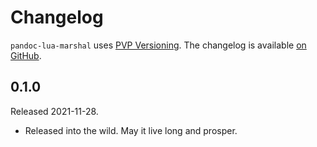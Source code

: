 # Changelog

`pandoc-lua-marshal` uses [PVP Versioning][1].
The changelog is available [on GitHub][2].

## 0.1.0

Released 2021-11-28.

* Released into the wild. May it live long and prosper.

[1]: https://pvp.haskell.org
[2]: https://github.com/pandoc/pandoc-lua-marshal/releases
